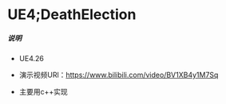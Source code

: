 # UE4;DeathElection

##### 说明
* UE4.26 

* 演示视频URl：https://www.bilibili.com/video/BV1XB4y1M7Sq
* 主要用c++实现 